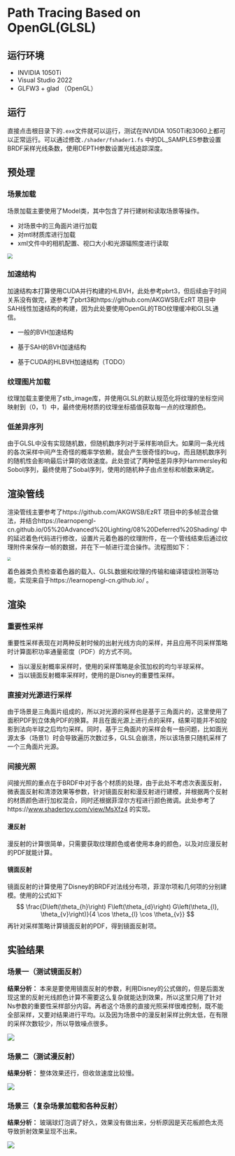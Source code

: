 # Path Tracing Based on OpenGL(GLSL)

## 运行环境

- INVIDIA 1050Ti
- Visual Studio 2022
- GLFW3 + glad （OpenGL）

## 运行

直接点击根目录下的`.exe`文件就可以运行，测试在INVIDIA 1050Ti和3060上都可以正常运行。可以通过修改`./shader/fshader1.fs` 中的DL_SAMPLES参数设置BRDF采样光线条数，使用DEPTH参数设置光线追踪深度。


## 预处理

### 场景加载

场景加载主要使用了Model类，其中包含了并行建树和读取场景等操作。

- 对场景中的三角面片进行加载
- 对mtl材质库进行加载
- xml文件中的相机配置、视口大小和光源辐照度进行读取

<img src="./img/Runtime.png" style="zoom:75%;" />

### 加速结构

加速结构本打算使用CUDA并行构建的HLBVH，此处参考pbrt3，但后续由于时间关系没有做完，遂参考了pbrt3和https://github.com/AKGWSB/EzRT 项目中SAH线性加速结构的构建，因为此处要使用OpenGL的TBO纹理缓冲和GLSL通信。

- 一般的BVH加速结构

- 基于SAH的BVH加速结构

- 基于CUDA的HLBVH加速结构（TODO）

### 纹理图片加载

纹理加载主要使用了stb_image库，并使用GLSL的默认规范化将纹理的坐标空间映射到（0，1）中，最终使用材质的纹理坐标插值获取每一点的纹理颜色。

### 低差异序列

由于GLSL中没有实现随机数，但随机数序列对于采样影响巨大。如果同一条光线的各次采样中间产生奇怪的概率学依赖，就会产生很奇怪的bug，而且随机数序列的随机性会影响最后计算的收敛速度。此处尝试了两种低差异序列Hammersley和Sobol序列，最终使用了Sobal序列，使用的随机种子由点坐标和帧数来确定。

## 渲染管线

渲染管线主要参考了https://github.com/AKGWSB/EzRT 项目中的多帧混合做法，并结合https://learnopengl-cn.github.io/05%20Advanced%20Lighting/08%20Deferred%20Shading/ 中的延迟着色代码进行修改，设置片元着色器的纹理附件，在一个管线结束后通过纹理附件来保存一帧的数据，并在下一帧进行混合操作。流程图如下：

<img src="./img/Pipeline.png" style="zoom:50%;" />

着色器类负责检查着色器的载入、GLSL数据和纹理的传输和编译错误检测等功能，实现来自于https://learnopengl-cn.github.io/ 。

## 渲染

### 重要性采样

重要性采样表现在对两种反射时候的出射光线方向的采样，并且应用不同采样策略时计算面积功率通量密度（PDF）的方式不同。

- 当以漫反射概率采样时，使用的采样策略是余弦加权的均匀半球采样。
- 当以镜面反射概率采样时，使用的是Disney的重要性采样。
### 直接对光源进行采样

由于场景是三角面片组成的，所以对光源的采样也是基于三角面片的，这里使用了面积PDF到立体角PDF的换算。并且在面光源上进行点的采样，结果可能并不如投影到法向半球之后均匀采样。同时，基于三角面片的采样会有一些问题，比如面光源太多（场景1）时会导致遍历次数过多，GLSL会崩溃，所以该场景只随机采样了一个三角面片光源。

### 间接光照

间接光照的重点在于BRDF中对于各个材质的处理，由于此处不考虑次表面反射，微表面反射和清漆效果等参数，针对镜面反射和漫反射进行建模，并根据两个反射的材质颜色进行加权混合，同时还根据菲涅尔方程进行颜色微调。此处参考了https://www.shadertoy.com/view/MsXfz4 的实现。

#### 漫反射

漫反射的计算很简单，只需要获取纹理颜色或者使用本身的颜色，以及对应漫反射的PDF就能计算。

#### 镜面反射

镜面反射的计算使用了Disney的BRDF对法线分布项，菲涅尔项和几何项的分别建模。使用的公式如下
$$
\frac{D\left(\theta_{h}\right) F\left(\theta_{d}\right) G\left(\theta_{l}, \theta_{v}\right)}{4 \cos \theta_{l} \cos \theta_{v}}
$$
再针对采样策略计算镜面反射的PDF，得到镜面反射项。

## 实验结果

### 场景一（测试镜面反射）

**结果分析：** 本来是要使用镜面反射的参数，利用Disney的公式做的，但是后面发现这里的反射光线颜色计算不需要这么复杂就能达到效果，所以这里只用了针对Ns参数的重要性采样部分内容。再者这个场景的直接光照采样很难控制，既不能全部采样，又要对结果进行平均。以及因为场景中的漫反射采样比例太低，在有限的采样次数较少，所以导致噪点很多。

![](./img/veach-mis_frame1000.png)

### 场景二（测试漫反射）

**结果分析：** 整体效果还行，但收敛速度比较慢。

![](./img/cornell-box_frame800.png)

### 场景三（复杂场景加载和各种反射）

**结果分析：** 玻璃球灯泡调了好久，效果没有做出来，分析原因是天花板颜色太亮导致折射效果呈现不出来。

![](./img/bedroom_frame400.png)